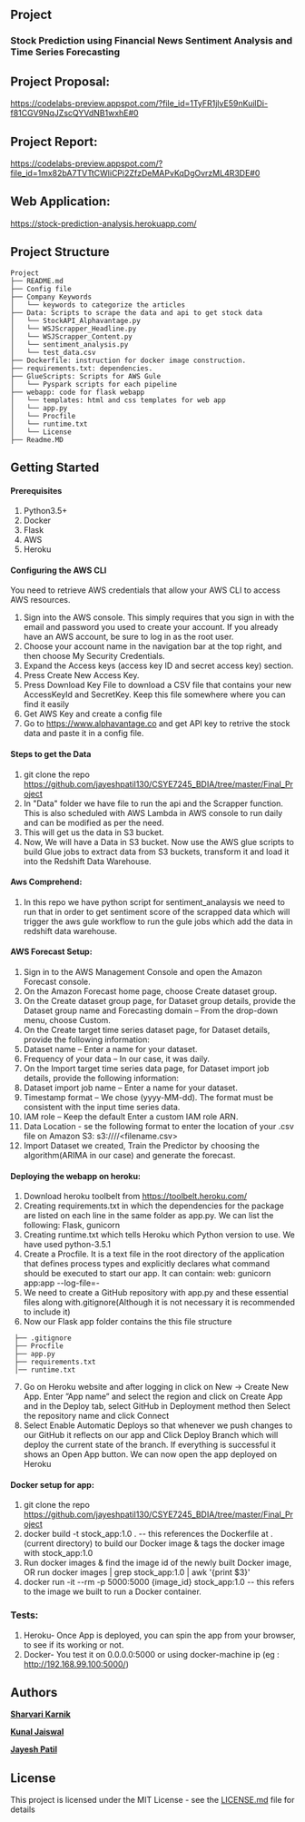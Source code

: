## Project
### Stock Prediction using Financial News Sentiment Analysis and Time Series Forecasting

## Project Proposal:
https://codelabs-preview.appspot.com/?file_id=1TyFR1jlvE59nKuilDi-f81CGV9NqJZscQYVdNB1wxhE#0

## Project Report:
https://codelabs-preview.appspot.com/?file_id=1mx82bA7TVTtCWliCPi2ZfzDeMAPvKqDgOvrzML4R3DE#0

## Web Application:
https://stock-prediction-analysis.herokuapp.com/

## Project Structure
```
Project
├── README.md
├── Config file
├── Company Keywords
│   └── keywords to categorize the articles
├── Data: Scripts to scrape the data and api to get stock data
│   └── StockAPI_Alphavantage.py
│   └── WSJScrapper_Headline.py
│   └── WSJScrapper_Content.py
│   └── sentiment_analysis.py
│   └── test_data.csv
├── Dockerfile: instruction for docker image construction.
├── requirements.txt: dependencies.
├── GlueScripts: Scripts for AWS Gule 
│   └── Pyspark scripts for each pipeline
├── webapp: code for flask webapp
│   └── templates: html and css templates for web app
│   └── app.py
│   └── Procfile
│   └── runtime.txt
│   └── License
├── Readme.MD
```



## Getting Started

#### Prerequisites
1. Python3.5+
2. Docker
3. Flask
4. AWS
5. Heroku


#### Configuring the AWS CLI
You need to retrieve AWS credentials that allow your AWS CLI to access AWS resources.

1. Sign into the AWS console. This simply requires that you sign in with the email and password you used to create your account. If you already have an AWS account, be sure to log in as the root user.
2. Choose your account name in the navigation bar at the top right, and then choose My Security Credentials.
3. Expand the Access keys (access key ID and secret access key) section.
4. Press Create New Access Key.
5. Press Download Key File to download a CSV file that contains your new AccessKeyId and SecretKey. Keep this file somewhere where you can find it easily
6. Get AWS Key and create a config file
7. Go to https://www.alphavantage.co and get API key to retrive the stock data and paste it in a config file.

#### Steps to get the Data
1. git clone the repo https://github.com/jayeshpatil130/CSYE7245_BDIA/tree/master/Final_Project
2. In "Data" folder we have file to run the api and the Scrapper function. This is also scheduled with AWS Lambda in AWS console to run daily and can be modified as per the need.
3. This will get us the data in S3 bucket.
4. Now, We will have a Data in S3 bucket. Now use the AWS glue scripts to build Glue jobs to extract data from S3 buckets, transform it and load it into the Redshift Data Warehouse.

#### Aws Comprehend:
1. In this repo we have python script for sentiment_analaysis we need to run that in order to get sentiment score of the scrapped data which will trigger the aws gule workflow to run the gule jobs which add the data in redshift data warehouse.

#### AWS Forecast Setup:
1. Sign in to the AWS Management Console and open the Amazon Forecast console.
2. On the Amazon Forecast home page, choose Create dataset group.
3. On the Create dataset group page, for Dataset group details, provide the Dataset group name and Forecasting domain – From the drop-down menu, choose Custom.
4. On the Create target time series dataset page, for Dataset details, provide the following information:
5. Dataset name – Enter a name for your dataset.
6. Frequency of your data – In our case, it was daily.
7. On the Import target time series data page, for Dataset import job details, provide the following information:
8. Dataset import job name – Enter a name for your dataset.
9. Timestamp format – We chose  (yyyy-MM-dd). The format must be consistent with the input time series data.
10. IAM role – Keep the default Enter a custom IAM role ARN.
11. Data Location - se the following format to enter the location of your .csv file on Amazon S3:
s3://<name of your S3 bucket>/<folder path>/<filename.csv>
12. Import Dataset we created, Train the Predictor by choosing the algorithm(ARIMA in our case) and generate the forecast.
  
#### Deploying the webapp on heroku:
1. Download heroku toolbelt from  https://toolbelt.heroku.com/
2. Creating requirements.txt in which the dependencies for the package are listed on each line in the same folder as app.py. We can list the following:
Flask,
gunicorn
3. Creating runtime.txt which tells Heroku which Python version to use. We have used python-3.5.1
4. Create a Procfile. It is a text file in the root directory of the application that defines process types and explicitly declares what command should be executed to start our app. It can contain:
web: gunicorn app:app --log-file=-
5. We need to create a GitHub repository with app.py and these essential files along with.gitignore(Although it is not necessary it is recommended to include it)
6. Now our Flask app folder contains the this file structure
```
 ├── .gitignore
 ├── Procfile
 ├── app.py
 ├── requirements.txt
 │── runtime.txt
 ```
7. Go on Heroku website and after logging in click on New → Create New App.
Enter ”App name” and select the region and click on Create App and in the Deploy tab, select GitHub in Deployment method then Select the repository name and click Connect
8. Select Enable Automatic Deploys so that whenever we push changes to our GitHub it reflects on our app and Click Deploy Branch  which will deploy the current state of the branch.
If everything is successful it shows an Open App button. We can now open the app deployed on Heroku


#### Docker setup for app:
1. git clone the repo https://github.com/jayeshpatil130/CSYE7245_BDIA/tree/master/Final_Project
2. docker build -t stock_app:1.0 . -- this references the Dockerfile at . (current directory) to build our Docker image & tags the docker image with stock_app:1.0
3. Run docker images & find the image id of the newly built Docker image, OR run docker images | grep stock_app:1.0 | awk '{print $3}'
4. docker run -it --rm -p 5000:5000 {image_id} stock_app:1.0 -- this refers to the image we built to run a Docker container.

### Tests:
1. Heroku- Once App is deployed, you can spin the app from your browser, to see if its working or not.
2. Docker- You test it on 0.0.0.0:5000 or using docker-machine ip (eg : http://192.168.99.100:5000/)


## Authors
<b>[Sharvari Karnik](https://www.linkedin.com/in/sharvarikarnik25/)</b> 

<b>[Kunal Jaiswal](https://www.linkedin.com/in/jaiswalkunal/)</b> 

<b>[Jayesh Patil](https://www.linkedin.com/in/jayeshpatil130/)</b> 

## License
This project is licensed under the MIT License - see the [LICENSE.md](LICENSE.md) file for details
